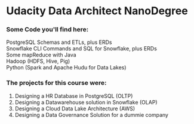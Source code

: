 # Udacity Data Architect NanoDegree

### Some Code you'll find here:
PostgreSQL Schemas and ETLs, plus ERDs <br>
Snowflake CLI Commands and SQL for Snowflake, plus ERDs<br>
Some mapReduce with Java<br>
Hadoop (HDFS, Hive, Pig)<br>
Python (Spark and Apache Hudu for Data Lakes)


### The projects for this course were:
1) Designing a HR Database in PostgreSQL (OLTP)<br>
2) Designing a Datawarehouse solution in Snowflake (OLAP)<br>
3) Designing a Cloud Data Lake Architecture (AWS)<br>
4) Designing a Data Governance Solution for a dummie company
